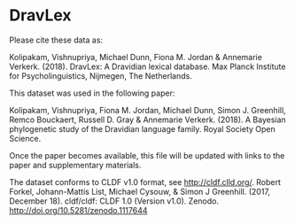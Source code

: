 # DravLex

Please cite these data as:

Kolipakam, Vishnupriya, Michael Dunn, Fiona M. Jordan & Annemarie Verkerk. (2018). DravLex: A Dravidian lexical database. Max Planck Institute for Psycholinguistics, Nijmegen, The Netherlands.

This dataset was used in the following paper:

Kolipakam, Vishnupriya, Fiona M. Jordan, Michael Dunn, Simon J. Greenhill, Remco Bouckaert, Russell D. Gray & Annemarie Verkerk. (2018). A Bayesian phylogenetic study of the Dravidian language family. Royal Society Open Science. 

Once the paper becomes available, this file will be updated with links to the paper and supplementary materials.

The dataset conforms to CLDF v1.0 format, see http://cldf.clld.org/. 
Robert Forkel, Johann-Mattis List, Michael Cysouw, & Simon J Greenhill. (2017, December 18). cldf/cldf: CLDF 1.0 (Version v1.0). Zenodo. http://doi.org/10.5281/zenodo.1117644

